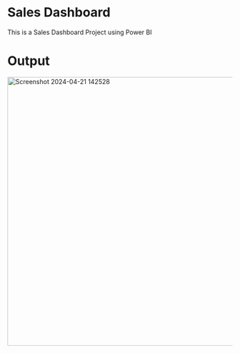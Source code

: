 # Sales Dashboard

This is a Sales Dashboard Project using Power BI

# Output

<img width="603" alt="Screenshot 2024-04-21 142528" src="https://github.com/purnchand/Sales-Dashboard/assets/117894875/d1354ded-3594-4f5e-8e6b-3bcefb9516b4">
